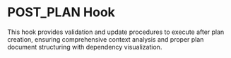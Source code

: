 # POST_PLAN Hook

This hook provides validation and update procedures to execute after plan creation, ensuring comprehensive context analysis and proper plan document structuring with dependency visualization.
